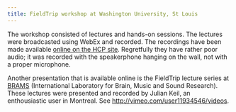 ```yaml
---
title: FieldTrip workshop at Washington University, St Louis
---
```


The workshop consisted of lectures and hands-on sessions. The lectures were broadcasted using WebEx and recorded. The recordings have been made available [online on the HCP site](http://www.humanconnectome.org/documentation/tutorials/field-trip-training.html). Regretfully they have rather poor audio; it was recorded with the speakerphone hanging on the wall, not with a proper microphone.

Another presentation that is available online is the FieldTrip lecture series at [BRAMS](http://brams.org) (International Laboratory for Brain, Music and Sound Research). These lectures were presented and recorded by Julian Keil, an enthousiastic user in Montreal. See <http://vimeo.com/user11934546/videos>.
